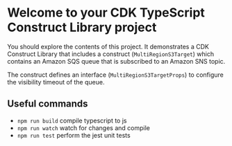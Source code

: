 # Welcome to your CDK TypeScript Construct Library project

You should explore the contents of this project. It demonstrates a CDK Construct Library that includes a construct (`MultiRegionS3Target`)
which contains an Amazon SQS queue that is subscribed to an Amazon SNS topic.

The construct defines an interface (`MultiRegionS3TargetProps`) to configure the visibility timeout of the queue.

## Useful commands

* `npm run build`   compile typescript to js
* `npm run watch`   watch for changes and compile
* `npm run test`    perform the jest unit tests
